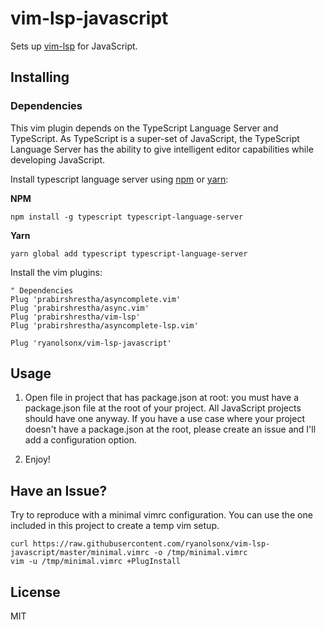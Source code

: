 # vim-lsp-javascript

Sets up [vim-lsp](https://github.com/prabirshrestha/vim-lsp) for JavaScript.

## Installing

### Dependencies

This vim plugin depends on the TypeScript Language Server and TypeScript. As TypeScript is a super-set of JavaScript, the TypeScript Language Server has the ability to give intelligent editor capabilities while developing JavaScript.

Install typescript language server using [npm](https://www.npmjs.com) or [yarn](https://yarnpkg.com/):

**NPM**
```
npm install -g typescript typescript-language-server
```

**Yarn**
```
yarn global add typescript typescript-language-server
```

Install the vim plugins:

```viml
" Dependencies
Plug 'prabirshrestha/asyncomplete.vim'
Plug 'prabirshrestha/async.vim'
Plug 'prabirshrestha/vim-lsp'
Plug 'prabirshrestha/asyncomplete-lsp.vim'

Plug 'ryanolsonx/vim-lsp-javascript'
```

## Usage

1. Open file in project that has package.json at root: you must have a package.json file at the root of your project. All JavaScript projects should have one anyway. If you have a use case where your project doesn't have a package.json at the root, please create an issue and I'll add a configuration option.

2. Enjoy!


## Have an Issue?

Try to reproduce with a minimal vimrc configuration. You can use the one included in this project to create a temp vim setup.

```
curl https://raw.githubusercontent.com/ryanolsonx/vim-lsp-javascript/master/minimal.vimrc -o /tmp/minimal.vimrc
vim -u /tmp/minimal.vimrc +PlugInstall
```

## License

MIT
